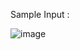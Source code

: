 Sample Input :

![image](https://raw.githubusercontent.com/xerxes2000/CoinChange_DP/main/sample_input.png)
